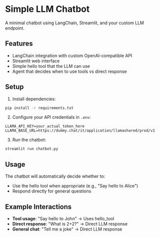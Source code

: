 # Simple LLM Chatbot

A minimal chatbot using LangChain, Streamlit, and your custom LLM endpoint.

## Features
- LangChain integration with custom OpenAI-compatible API
- Streamlit web interface
- Simple hello tool that the LLM can use
- Agent that decides when to use tools vs direct response

## Setup

1. Install dependencies:
```bash
pip install -r requirements.txt
```

2. Configure your API credentials in `.env`:
```
LLAMA_API_KEY=your_actual_token_here
LLAMA_BASE_URL=https://dummy.chat/it/application/llamashared/prod/v1
```

3. Run the chatbot:
```bash
streamlit run chatbot.py
```

## Usage

The chatbot will automatically decide whether to:
- Use the hello tool when appropriate (e.g., "Say hello to Alice")
- Respond directly for general questions

## Example Interactions

- **Tool usage**: "Say hello to John" → Uses hello_tool
- **Direct response**: "What is 2+2?" → Direct LLM response
- **General chat**: "Tell me a joke" → Direct LLM response
